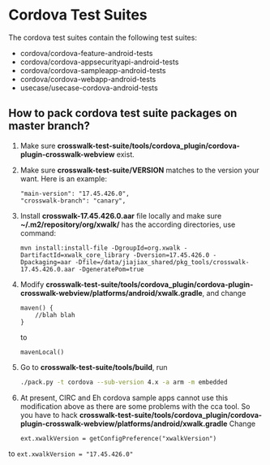 # Cordova Test Suites

The cordova test suites contain the following test suites:

* cordova/cordova-feature-android-tests
* cordova/cordova-appsecurityapi-android-tests
* cordova/cordova-sampleapp-android-tests
* cordova/cordova-webapp-android-tests
* usecase/usecase-cordova-android-tests

## How to pack cordova test suite packages on master branch?
1. Make sure **crosswalk-test-suite/tools/cordova_plugin/cordova-plugin-crosswalk-webview** exist.
2. Make sure **crosswalk-test-suite/VERSION** matches to the version your want. Here is an example:

    ```
    "main-version": "17.45.426.0",
    "crosswalk-branch": "canary",
    ```

3. Install **crosswalk-17.45.426.0.aar** file locally and make sure **~/.m2/repository/org/xwalk/** has the according directories, use command:

    ```
    mvn install:install-file -DgroupId=org.xwalk -DartifactId=xwalk_core_library -Dversion=17.45.426.0 -Dpackaging=aar -Dfile=/data/jiajiax_shared/pkg_tools/crosswalk-17.45.426.0.aar -DgeneratePom=true
    ```

4. Modify **crosswalk-test-suite/tools/cordova_plugin/cordova-plugin-crosswalk-webview/platforms/android/xwalk.gradle**, and change 

    ```
    maven() {
        //blah blah
    }
    ```
    to

    ```
    mavenLocal()
    ```

5. Go to **crosswalk-test-suite/tools/build**, run

    ```Bash
    ./pack.py -t cordova --sub-version 4.x -a arm -m embedded
    ```

6. At present, CIRC and Eh cordova sample apps cannot use this modification above as there are some problems with the cca tool. So you have to hack
**crosswalk-test-suite/tools/cordova_plugin/cordova-plugin-crosswalk-webview/platforms/android/xwalk.gradle**
Change

    ```
    ext.xwalkVersion = getConfigPreference("xwalkVersion")
    ```
to
    ```
    ext.xwalkVersion = "17.45.426.0"
    ```
